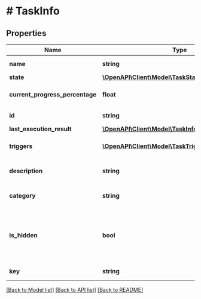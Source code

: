 # # TaskInfo

## Properties

Name | Type | Description | Notes
------------ | ------------- | ------------- | -------------
**name** | **string** | Gets or sets the name. | [optional]
**state** | [**\OpenAPI\Client\Model\TaskState**](TaskState.md) |  | [optional]
**current_progress_percentage** | **float** | Gets or sets the progress. | [optional]
**id** | **string** | Gets or sets the id. | [optional]
**last_execution_result** | [**\OpenAPI\Client\Model\TaskInfoLastExecutionResult**](TaskInfoLastExecutionResult.md) |  | [optional]
**triggers** | [**\OpenAPI\Client\Model\TaskTriggerInfo[]**](TaskTriggerInfo.md) | Gets or sets the triggers. | [optional]
**description** | **string** | Gets or sets the description. | [optional]
**category** | **string** | Gets or sets the category. | [optional]
**is_hidden** | **bool** | Gets or sets a value indicating whether this instance is hidden. | [optional]
**key** | **string** | Gets or sets the key. | [optional]

[[Back to Model list]](../../README.md#models) [[Back to API list]](../../README.md#endpoints) [[Back to README]](../../README.md)
